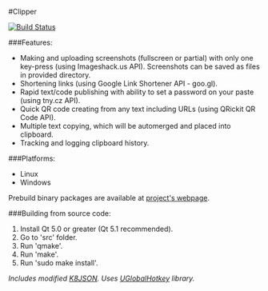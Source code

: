 #Clipper

[![Build Status](https://travis-ci.org/falceeffect/Clipper.png?branch=master)](https://travis-ci.org/falceeffect/Clipper)

###Features:

* Making and uploading screenshots (fullscreen or partial) with only one key-press (using Imageshack.us API).
   Screenshots can be saved as files in provided directory.
* Shortening links (using Google Link Shortener API - goo.gl).
* Rapid text/code publishing with ability to set a password on your paste (using tny.cz API).
* Quick QR code creating from any text including URLs (using QRickit QR Code API).
* Multiple text copying, which will be automerged and placed into clipboard.
* Tracking and logging clipboard history.

###Platforms:

* Linux
* Windows

Prebuild binary packages are available at [project's webpage](http://clipperapp.tk).

###Building from source code:

1. Install Qt 5.0 or greater (Qt 5.1 recommended).
2. Go to 'src' folder.
3. Run 'qmake'.
4. Run 'make'.
5. Run 'sudo make install'.

*Includes modified [K8JSON](https://gitorious.org/k8jsonqt).*
*Uses [UGlobalHotkey](https://github.com/falceeffect/UGlobalHotkey) library.*